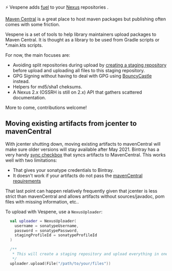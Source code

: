 ⚡ Vespene adds [fuel](https://starcraft.fandom.com/wiki/Vespene_gas) to your [Nexus](https://www.sonatype.com/nexus/repository-oss) repositories .

[Maven Central](https://search.maven.org/) is a great place to host maven packages but publishing often comes with some friction. 

Vespene is a set of tools to help library maintainers upload packages to Maven Central. It is thought as a library to be used from Gradle scripts or *.main.kts scripts. 

For now, the main focuses are:
* Avoiding split repositories during upload by [creating a staging repository](https://support.sonatype.com/hc/en-us/articles/213465868-Uploading-to-a-Staging-Repository-via-REST-API) before upload and uploading all files to this staging repository.
* GPG Signing without having to deal with GPG using [BouncyCastle](https://www.bouncycastle.org/) instead.  
* Helpers for md5/sha1 cheksums.
* A Nexus 2.x (OSSRH is still on 2.x) API that gathers scattered documentation. 

More to come, contributions welcome!

## Moving existing artifacts from jcenter to mavenCentral

With jcenter shutting down, moving existing artifacts to mavenCentral will make sure older versions will stay available after May 2021. Bintray has a very handy [sync checkbox](https://www.jfrog.com/confluence/display/BT/Syncing+with+Third-Party+Platforms) that syncs artifacts to MavenCentral. This works well with two limitations:

* That gives your sonatype credentials to Bintray.
* It doesn't work if your artifacts do not pass the [mavenCentral requirements](https://central.sonatype.org/pages/requirements.html)

That last point can happen relatively frequently given that jcenter is less strict than mavenCentral and allows artifacts without sources/javadoc, pom files with missing information, etc..

To upload with Vespene, use a `NexusUploader`:

```kotlin
  val uploader = NexusUploader(
    username = sonatypeUsername,
    password = sonatypePassword,
    stagingProfileId = sonatypeProfileId
  )

  /**
   * This will create a staging repository and upload everything in one go
   */
  uploader.upload(File("/path/to/your/files"))
```





